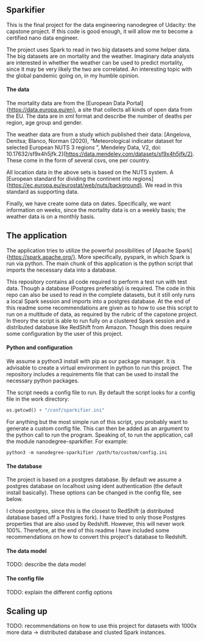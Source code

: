 ## Sparkifier

This is the final project for the data engineering nanodegree of Udacity: the capstone project. If this code is good enough, it will allow me to become a certified nano data engineer.

The project uses Spark to read in two big datasets and some helper data. The big datasets are on mortality and the weather. Imaginary data analysts are interested in whether the weather can be used to predict mortality, since it may be very likely the two are correlated. An interesting topic with the global pandemic going on, in my humble opinion.

#### The data

The mortality data are from the [European Data Portal]{https://data.europa.eu/en}, a site that collects all kinds of open data from the EU. The data are in xml format and describe the number of deaths per region, age group and gender.

The weather data are from a study which published their data: [Angelova, Denitsa; Blanco, Norman (2020), “Meteorological indicator dataset for selected European NUTS 3 regions ”, Mendeley Data, V2, doi: 10.17632/sf9x4h5jfk.2]{https://data.mendeley.com/datasets/sf9x4h5jfk/2}. These come in the form of several csvs, one per country.

All location data in the above sets is based on the NUTS system. A [European standard for dividing the continent into regions]{https://ec.europa.eu/eurostat/web/nuts/background}. We read in this standard as supporting data.

Finally, we have create some data on dates. Specifically, we want information on weeks, since the mortality data is on a weekly basis; the weather data is on a monthly basis.

## The application

The application tries to utilize the powerful possibilities of [Apache Spark]{https://spark.apache.org/}. More specifically, pyspark, in which Spark is run via python. The main chunk of this application is the python script that imports the necessary data into a database.

This repository contains all code required to perform a test run with test data. Though a database (Postgres preferably) is required. The code in this repo can also be used to read in the complete datasets, but it still only runs a local Spark session and imports into a postgres database. At the end of this readme some recommendations are given as to how to use this script to run on a multitude of data, as required by the rubric of the capstone project. In theory the script is able to run fully on a clustered Spark session and a distributed database like RedShift from Amazon. Though this does require some configuration by the user of this project.

#### Python and configuration

We assume a python3 install with pip as our package manager. It is advisable to create a virtual environment in python to run this project. The repository includes a requirements file that can be used to install the necessary python packages.

The script needs a config file to run. By default the script looks for a config file in the work directory:

```python
os.getcwd() + "/conf/sparkifier.ini"
```
For anything but the most simple run of this script, you probably want to generate a custom config file. This can then be added as an argument to the python call to run the program. Speaking of, to run the application, call the module nanodegree-sparkifier. For example:

```
python3 -m nanodegree-sparkifier /path/to/custom/config.ini
```

#### The database

The project is based on a postgres database. By default we assume a postgres database on localhost using ident authentication (the default install basically). These options can be changed in the config file, see below.

I chose postgres, since this is the closest to RedShift (a distributed database based off a Postgres fork). I have tried to only those Postgres properties that are also used by Redshift. However, this will never work 100%. Therefore, at the end of this readme I have included some recommendations on how to convert this project's database to Redshift.

#### The data model

TODO: describe the data model

#### The config file

TODO: explain the different config options

## Scaling up

TODO: recommendations on how to use this project for datasets with 1000x more data -> distributed database and clusted Spark instances.
